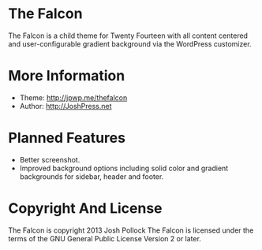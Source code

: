 The Falcon
==========

The Falcon is a child theme for Twenty Fourteen with all content centered and user-configurable gradient background via the WordPress customizer.

More Information
================
* Theme: http://jpwp.me/thefalcon
* Author: http://JoshPress.net

Planned Features
================
* Better screenshot.
* Improved background options including solid color and gradient backgrounds for sidebar, header and footer.


Copyright And License
=====================
The Falcon is copyright 2013 Josh Pollock
The Falcon is licensed under the terms of the GNU General Public License Version 2 or later.
